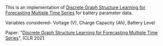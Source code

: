 This is an implementation of [Discrete Graph Structure Learning for Forecasting Multiple Time Series](https://github.com/chaoshangcs/GTS) for battery parameter data.

Variables considered- Voltage (V), Charge Capacity (Ah), Battery Level 

Paper: "[Discrete Graph Structure Learning for Forecasting Multiple Time Series](https://openreview.net/pdf?id=WEHSlH5mOk)", ICLR 2021.

